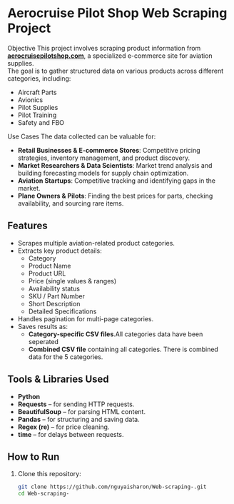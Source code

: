 # Aerocruise Pilot Shop Web Scraping Project

 Objective
This project involves scraping product information from **[aerocruisepilotshop.com](https://www.aerocruisepilotshop.com/)**, a specialized e-commerce site for aviation supplies.  
The goal is to gather structured data on various products across different categories, including:

- Aircraft Parts  
- Avionics  
- Pilot Supplies  
- Pilot Training  
- Safety and FBO  



Use Cases
The data collected can be valuable for:

- **Retail Businesses & E-commerce Stores**: Competitive pricing strategies, inventory management, and product discovery.
- **Market Researchers & Data Scientists**: Market trend analysis and building forecasting models for supply chain optimization.
- **Aviation Startups**: Competitive tracking and identifying gaps in the market.
- **Plane Owners & Pilots**: Finding the best prices for parts, checking availability, and sourcing rare items.



## Features
- Scrapes multiple aviation-related product categories.
- Extracts key product details:
  - Category  
  - Product Name  
  - Product URL  
  - Price (single values & ranges)  
  - Availability status  
  - SKU / Part Number  
  - Short Description  
  - Detailed Specifications  
- Handles pagination for multi-page categories.
- Saves results as:
  - **Category-specific CSV files**.All categories data have been seperated
  - **Combined CSV file** containing all categories. There is combined data for the 5 categories. 


## Tools & Libraries Used
- **Python**
- **Requests** – for sending HTTP requests.
- **BeautifulSoup** – for parsing HTML content.
- **Pandas** – for structuring and saving data.
- **Regex (re)** – for price cleaning.
- **time** – for delays between requests.



## How to Run
1. Clone this repository:
   ```bash
   git clone https://github.com/nguyaisharon/Web-scraping-.git
   cd Web-scraping-
